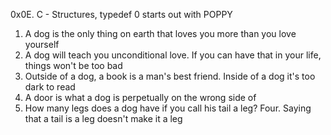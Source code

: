 

0x0E. C - Structures, typedef
  0 starts out with POPPY
  1. A dog is the only thing on earth that loves you more than you love yourself
  2. A dog will teach you unconditional love. If you can have that in your life, things won't be too bad
  3. Outside of a dog, a book is a man's best friend. Inside of a dog it's too dark to read
  4. A door is what a dog is perpetually on the wrong side of
  5. How many legs does a dog have if you call his tail a leg? Four. Saying that a tail is a leg doesn't make it a leg
